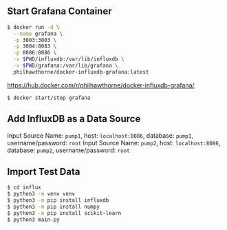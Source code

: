 ## Start Grafana Container
```bash
$ docker run -d \
  --name grafana \
  -p 3003:3003 \
  -p 3004:8083 \
  -p 8086:8086 \
  -v $PWD/influxdb:/var/lib/influxdb \
  -v $PWD/grafana:/var/lib/grafana \
  philhawthorne/docker-influxdb-grafana:latest
```

https://hub.docker.com/r/philhawthorne/docker-influxdb-grafana/

`$ docker start/stop grafana`

## Add InfluxDB as a Data Source
Input Source Name: `pump1`, host: `localhost:8086`, database: `pump1`, username/password: `root`
Input Source Name: `pump2`, host: `localhost:8086`, database: `pump2`, username/password: `root`

## Import Test Data
```bash
$ cd influx
$ python3 -m venv venv
$ python3 -m pip install influxdb
$ python3 -m pip install numpy
$ python3 -m pip install scikit-learn
$ python3 main.py
```